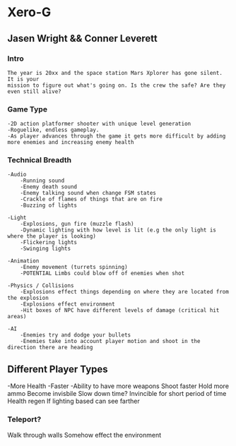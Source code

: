 # Xero-G <br>
## Jasen Wright && Conner Leverett<br>


### Intro
	The year is 20xx and the space station Mars Xplorer has gone silent. It is your 
	mission to figure out what's going on. Is the crew the safe? Are they even still alive?


### Game Type
	-2D action platformer shooter with unique level generation
	-Roguelike, endless gameplay.
	-As player advances through the game it gets more difficult by adding more enemies and increasing enemy health


### Technical Breadth
	-Audio
		-Running sound
		-Enemy death sound
		-Enemy talking sound when change FSM states
		-Crackle of flames of things that are on fire
		-Buzzing of lights
		
	-Light
		-Explosions, gun fire (muzzle flash)
		-Dynamic lighting with how level is lit (e.g the only light is where the player is looking)
		-Flickering lights
		-Swinging lights
		
	-Animation
		-Enemy movement (turrets spinning)
		-POTENTIAL Limbs could blow off of enemies when shot
		
	-Physics / Collisions
		-Explosions effect things depending on where they are located from the explosion
		-Explosions effect environment
		-Hit boxes of NPC have different levels of damage (critical hit areas)
	
	-AI
		-Enemies try and dodge your bullets
		-Enemies take into account player motion and shoot in the direction there are heading
		

## Different Player Types
-More Health 
-Faster
-Ability to have more weapons 
Shoot faster
Hold more ammo
Become invisbile
Slow down time?
Invincible for short period of time
Health regen
If lighting based can see farther
### Teleport?
Walk through walls
Somehow effect the environment



